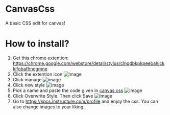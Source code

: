 # CanvasCss
A basic CSS edit for canvas!

# How to install?
1. Get this chrome extention: https://chrome.google.com/webstore/detail/stylus/clngdbkpkpeebahjckkjfobafhncgmne
2. Click the extention icon
![image](https://media.discordapp.net/attachments/895031873468768308/907762813076918282/Screen_Shot_2021-11-09_at_2.42.30_PM.png)
3. Click manage
![image](https://media.discordapp.net/attachments/895031873468768308/907763661811122246/Screen_Shot_2021-11-09_at_2.47.45_PM.png)
4. Click new style
![image](https://media.discordapp.net/attachments/895031873468768308/907763947459985418/Screen_Shot_2021-11-09_at_2.49.46_PM.png?width=2518&height=1547)
5. Pick a name and paste the code given in [canvas.css](https://www.quora.com)
![image](https://media.discordapp.net/attachments/895031873468768308/907764415514955836/Screen_Shot_2021-11-09_at_2.51.22_PM.png?width=2520&height=1546)
6. Click Overwrite Style. Then click Save
![image](https://media.discordapp.net/attachments/895031873468768308/907764767974912102/Screen_Shot_2021-11-09_at_2.52.52_PM.png?)
7. Go to https://spcs.instructure.com/profile and enjoy the css. You can also change images to your liking.
